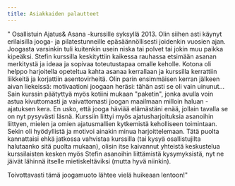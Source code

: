 ```yaml
---
title: Asiakkaiden palautteet
---
```



"
Osallistuin Ajatus& Asana -kurssille syksyllä 2013. Olin siihen asti käynyt erilaisilla jooga- ja pilatestunneille epäsäännöllisesti joidenkin vuosien ajan. Joogasta varsinkin tuli kuitenkin usein niska tai polvet tai jokin muu paikka kipeäksi. Stefin kurssilla keskityttiin kaikessa rauhassa etsimään asanan merkitystä ja ideaa ja sopivaa toteutustapaa omalle keholle. Kotona oli helppo harjoitella opeteltua kahta asanaa kerrallaan ja kurssilla kerrattiin liikkeitä ja korjattiin asentovirheitä. Olin parin ensimmäisen kerran jälkeen aivan liekeissä: motivaationi joogaan heräsi: tähän asti se oli vain uinunut... Sain kurssin päätyttyä myös kotiini mukaan "paketin", jonka avulla voin astua kivuttomasti ja vaivattomasti joogan maailmaan milloin haluan - ajatuksen kera. En usko, että jooga häviää elämästäni enää, jollain tavalla se on nyt pysyvästi läsnä. Kurssiin liittyi myös ajatusharjoituksia asanoihin liittyen, mielen ja omien ajatusmallien kytkemistä keholliseen toimintaan. Sekin oli hyödyllistä ja motivoi ainakin minua harjoittelemaan. Tätä puolta kannattaisi ehkä jatkossa vahvistaa kurssilla (tai kysyä osallistujilta halutaanko sitä puolta mukaan), olisin itse kaivannut yhteistä keskustelua kurssilaisten kesken myös Stefin asanoihin liittämistä kysymyksistä, nyt ne jäivät lähinnä itselle mietiskeltäviksi (mutta hyvä niinkin).

Toivottavasti tämä joogamuoto lähtee vielä huikeaan lentoon!"
